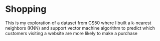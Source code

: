 # Shopping
This is my exploration of a dataset from CS50 where I built a k-nearest neighbors (KNN) and support vector machine algorithm to predict which customers visiting a website are more likely to make a purchase 
